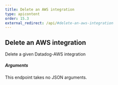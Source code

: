 ```yaml
---
title: Delete an AWS integration
type: apicontent
order: 15.3
external_redirect: /api/#delete-an-aws-integration
---
```


## Delete an AWS integration

Delete a given Datadog-AWS integration

##### Arguments

This endpoint takes no JSON arguments.
